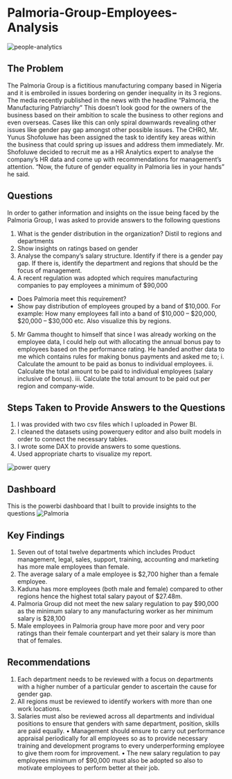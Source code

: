# Palmoria-Group-Employees-Analysis

![people-analytics](https://user-images.githubusercontent.com/109863083/230830530-dbaa0b31-a814-44c3-9f69-6db048063418.png)

## The Problem
The Palmoria Group is a fictitious manufacturing company based in Nigeria and it is embroiled in issues bordering on gender inequality in its 3 regions. 
The media recently published in the news with the headline “Palmoria, the Manufacturing Patriarchy” This doesn’t look good for the owners of the business based on their ambition to scale the business to other regions and even overseas. Cases like this can only spiral downwards revealing other issues like gender pay gap amongst other possible issues. 
The CHRO, Mr. Yunus Shofoluwe has been assigned the task to identify key areas within the business that could spring up issues and address them immediately.
Mr. Shofoluwe decided to recruit me as a HR Analytics expert to analyse the company’s HR data and come up with recommendations for management’s attention. “Now, the future of gender equality in Palmoria lies in your hands” he said.

## Questions
In order to gather information and insights on the issue being faced by the Palmoria Group, I was asked to provide answers to the following questions
1. What is the gender distribution in the organization? Distil to regions and departments
2. Show insights on ratings based on gender
3. Analyse the company’s salary structure. Identify if there is a gender pay gap. If there is, identify the department and regions that should be the focus of management.
4. A recent regulation was adopted which requires manufacturing companies to pay employees a minimum of $90,000
- Does Palmoria meet this requirement?
- Show pay distribution of employees grouped by a band of $10,000. For example: How many employees fall into a band of $10,000 – $20,000, $20,000 – $30,000 etc. Also   visualize this by regions.

5. Mr Gamma thought to himself that since I was already working on the employee data, I could help out with allocating the annual bonus pay to employees based on the performance rating. He handed another data to me which contains rules for making bonus payments and asked me to;
i. Calculate the amount to be paid as bonus to individual employees.
ii. Calculate the total amount to be paid to individual employees (salary inclusive of bonus).
iii. Calculate the total amount to be paid out per region and company-wide.

## Steps Taken to Provide Answers to the Questions
1. I was provided with two csv files which I uploaded in Power BI.
2. I cleaned the datasets using powerquery editor and also built models in order to connect the necessary tables.
3. I wrote some DAX to provide answers to some questions.
4. Used appropriate charts to visualize my report.

![power query](https://user-images.githubusercontent.com/109863083/230869573-3b0afdda-a244-4bed-a332-c5471b3e29e4.jpg)

## Dashboard
This is the powerbi dashboard that I built to provide insights to the questions
![Palmoria ](https://user-images.githubusercontent.com/109863083/230870513-a94721f3-aada-40ed-963e-a2ad46df8d5b.jpg)

## Key Findings
1. Seven out of total twelve departments which includes Product management, legal, sales, support, training, accounting and marketing has more male employees than female.
2. The average salary of a male employee is $2,700 higher than a female employee.
3. Kaduna has more employees (both male and female) compared to other regions hence the highest total salary payout of $27.48m.
4. Palmoria Group did not meet the new salary regulation to pay $90,000 as the minimum salary to any manufacturing worker as her minimum salary is $28,100 
5. Male employees in Palmoria group have more poor and very poor ratings than their female counterpart and yet their salary is more than that of females.

## Recommendations
1. Each department needs to be reviewed with a focus on departments with a higher number of a particular gender to ascertain the cause for gender gap.
2. All regions must be reviewed to identify workers with more than one work locations.
3. Salaries must also be reviewed across all departments and individual positions to ensure that genders with same department, position, skills are paid equally.
• Management should ensure to carry out performance appraisal periodically for all employees so as to provide necessary training and development programs to every underperforming employee to give them room for improvement.
• The new salary regulation to pay employees minimum of $90,000 must also be adopted so also to motivate employees to perform better at their job.

